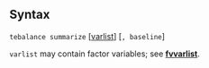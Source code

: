 ## Syntax

`tebalance summarize`
\[[varlist](http://www.stata.com/help.cgi?varlist)\]
\[`, baseline`\]

`varlist` may contain factor variables; see
[<strong>fvvarlist</strong>](http://www.stata.com/help.cgi?fvvarlist).
